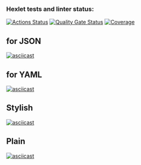 ### Hexlet tests and linter status:
[![Actions Status](https://github.com/sobolevaea/frontend-project-46/actions/workflows/hexlet-check.yml/badge.svg)](https://github.com/sobolevaea/frontend-project-46/actions)
[![Quality Gate Status](https://sonarcloud.io/api/project_badges/measure?project=sobolevaea_frontend-project-46&metric=alert_status)](https://sonarcloud.io/summary/new_code?id=sobolevaea_frontend-project-46)
[![Coverage](https://sonarcloud.io/api/project_badges/measure?project=sobolevaea_frontend-project-46&metric=coverage)](https://sonarcloud.io/summary/new_code?id=sobolevaea_frontend-project-46)

## for JSON
[![asciicast](https://asciinema.org/a/SFUjuQjIUAEHrff44fW573fgC.svg)](https://asciinema.org/a/SFUjuQjIUAEHrff44fW573fgC)

## for YAML
[![asciicast](https://asciinema.org/a/HBt559ryWTykP03Uo5VHNlXwA.svg)](https://asciinema.org/a/HBt559ryWTykP03Uo5VHNlXwA)

## Stylish
[![asciicast](https://asciinema.org/a/X2Kp7xbJcbYF8gcsFPov8wZmH.svg)](https://asciinema.org/a/X2Kp7xbJcbYF8gcsFPov8wZmH)

## Plain
[![asciicast](https://asciinema.org/a/VFwQqkTcCI3rLVeq6FTxTRXBJ.svg)](https://asciinema.org/a/VFwQqkTcCI3rLVeq6FTxTRXBJ)